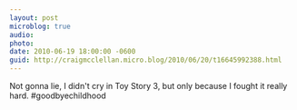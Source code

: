 ```yaml
---
layout: post
microblog: true
audio: 
photo: 
date: 2010-06-19 18:00:00 -0600
guid: http://craigmcclellan.micro.blog/2010/06/20/t16645992388.html
---
```

Not gonna lie, I didn't cry in Toy Story 3, but only because I fought it really hard. #goodbyechildhood
